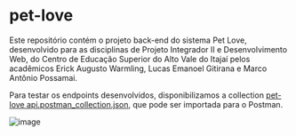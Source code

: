 # pet-love

Este repositório contém o projeto back-end do sistema Pet Love, desenvolvido para as disciplinas de Projeto Integrador II e Desenvolvimento Web, do Centro de Educação Superior do Alto Vale do Itajaí pelos acadêmicos Erick Augusto Warmling, Lucas Emanoel Gitirana e Marco Antônio Possamai.

Para testar os endpoints desenvolvidos, disponibilizamos a collection [pet-love api.postman_collection.json](https://github.com/user-attachments/files/20276015/pet-love.api.postman_collection.json), que pode ser importada para o Postman. 

![image](https://github.com/user-attachments/assets/3fd4f4c4-7af9-408c-ad95-258a20fdf36d)
